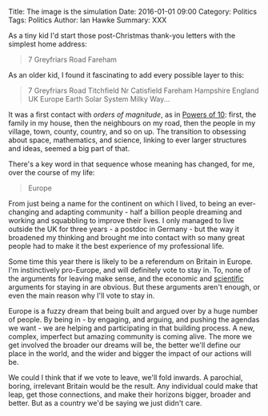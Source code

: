 Title: The image is the simulation
Date: 2016-01-01 09:00
Category: Politics
Tags: Politics
Author: Ian Hawke
Summary: XXX

As a tiny kid I'd start those post-Christmas thank-you letters with the simplest home address:

> 7 Greyfriars Road
> Fareham

As an older kid, I found it fascinating to add every possible layer to this:

> 7 Greyfriars Road
> Titchfield
> Nr Catisfield
> Fareham
> Hampshire
> England
> UK
> Europe
> Earth
> Solar System
> Milky Way...

It was a first contact with *orders of magnitude*, as in [Powers of 10](https://www.youtube.com/watch?v=0fKBhvDjuy0): first, the family in my house, then the neighbours on my road, then the people in my village, town, county, country, and so on up. The transition to obsessing about space, mathematics, and science, linking to ever larger structures and ideas, seemed a big part of that.

There's a key word in that sequence whose meaning has changed, for me, over the course of my life:

> Europe

From just being a name for the continent on which I lived, to being an ever-changing and adapting community - half a billion people dreaming and working and squabbling to improve their lives. I only managed to live outside the UK for three years - a postdoc in Germany - but the way it broadened my thinking and brought me into contact with so many great people had to make it the best experience of my professional life.

Some time this year there is likely to be a referendum on Britain in Europe. I'm instinctively pro-Europe, and will definitely vote to stay in. To, none of the arguments for leaving make sense, and the economic and [scientific](http://scientistsforeu.uk/) arguments for staying in are obvious. But these arguments aren't enough, or even the main reason why I'll vote to stay in.

Europe is a fuzzy dream that being built and argued over by a huge number of people. By being in - by engaging, and arguing, and pushing the agendas we want - we are helping and participating in that building process. A new, complex, imperfect but amazing community is coming alive. The more we get involved the broader our dreams will be, the better we'll define our place in the world, and the wider and bigger the impact of our actions will be.

We could I think that if we vote to leave, we'll fold inwards. A parochial, boring, irrelevant Britain would be the result. Any individual could make that leap, get those connections, and make their horizons bigger, broader and better. But as a country we'd be saying we just didn't care.
